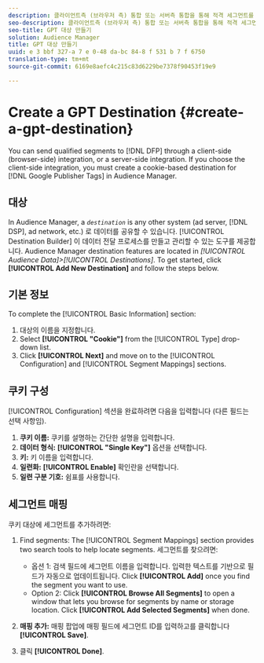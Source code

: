 ```yaml
---
description: 클라이언트측 (브라우저 측) 통합 또는 서버측 통합을 통해 적격 세그먼트를 DFP로 보낼 수 있습니다. 클라이언트측 통합을 선택하는 경우 Audience Manager에서 Google Publisher 태그용 쿠키 기반 대상을 만들어야 합니다.
seo-description: 클라이언트측 (브라우저 측) 통합 또는 서버측 통합을 통해 적격 세그먼트를 DFP로 보낼 수 있습니다. 클라이언트측 통합을 선택하는 경우 Audience Manager에서 Google Publisher 태그용 쿠키 기반 대상을 만들어야 합니다.
seo-title: GPT 대상 만들기
solution: Audience Manager
title: GPT 대상 만들기
uuid: e 3 bbf 327-a 7 e 0-48 da-bc 84-8 f 531 b 7 f 6750
translation-type: tm+mt
source-git-commit: 6169e8aefc4c215c83d6229be7378f90453f19e9

---
```



# Create a GPT Destination {#create-a-gpt-destination}

You can send qualified segments to [!DNL DFP] through a client-side (browser-side) integration, or a server-side integration. If you choose the client-side integration, you must create a cookie-based destination for [!DNL Google Publisher Tags] in Audience Manager.

## 대상

In Audience Manager, a *`destination`* is any other system (ad server, [!DNL DSP], ad network, etc.) 로 데이터를 공유할 수 있습니다. [!UICONTROL Destination Builder] 이 데이터 전달 프로세스를 만들고 관리할 수 있는 도구를 제공합니다. Audience Manager destination features are located in *[!UICONTROL Audience Data]&gt;[!UICONTROL Destinations]*. To get started, click **[!UICONTROL Add New Destination]** and follow the steps below.

## 기본 정보

To complete the [!UICONTROL Basic Information] section:

1. 대상의 이름을 지정합니다.
1. Select **[!UICONTROL "Cookie"]** from the [!UICONTROL Type] drop-down list.
1. Click **[!UICONTROL Next]** and move on to the [!UICONTROL Configuration] and [!UICONTROL Segment Mappings] sections.

## 쿠키 구성

[!UICONTROL Configuration] 섹션을 완료하려면 다음을 입력합니다 (다른 필드는 선택 사항임).

1. **쿠키 이름:** 쿠키를 설명하는 간단한 설명을 입력합니다.
1. **데이터 형식:** **[!UICONTROL "Single Key"]** 옵션을 선택합니다.
1. **키:** 키 이름을 입력합니다.
1. **일련화:** **[!UICONTROL Enable]** 확인란을 선택합니다.
1. **일련 구분 기호:** 쉼표를 사용합니다.

## 세그먼트 매핑

쿠키 대상에 세그먼트를 추가하려면:

1. Find segments: The [!UICONTROL Segment Mappings] section provides two search tools to help locate segments. 세그먼트를 찾으려면:

   * 옵션 1: 검색 필드에 세그먼트 이름을 입력합니다. 입력한 텍스트를 기반으로 필드가 자동으로 업데이트됩니다. Click **[!UICONTROL Add]** once you find the segment you want to use.
   * Option 2: Click **[!UICONTROL Browse All Segments]** to open a window that lets you browse for segments by name or storage location. Click **[!UICONTROL Add Selected Segments]** when done.

1. **매핑 추가:** 매핑 팝업에 매핑 필드에 세그먼트 ID를 입력하고를 클릭합니다 **[!UICONTROL Save]**.

1. 클릭 **[!UICONTROL Done]**.
